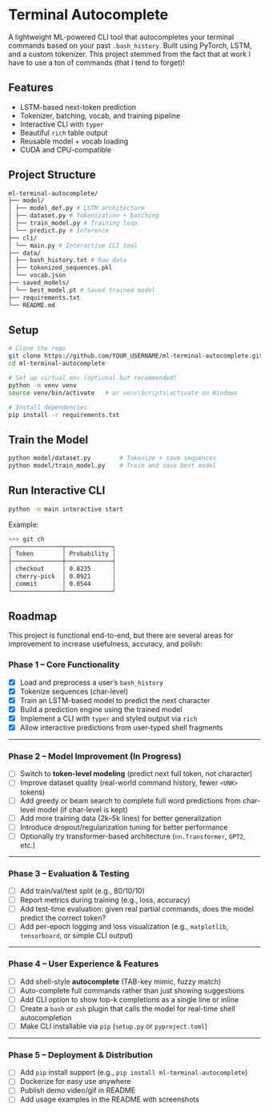 # Terminal Autocomplete

A lightweight ML-powered CLI tool that autocompletes your terminal commands based on your past `.bash_history`. Built using PyTorch, LSTM, and a custom tokenizer. This project stemmed from the fact that at work I have to use a ton of commands (that I tend to forget)!



## Features

- LSTM-based next-token prediction
- Tokenizer, batching, vocab, and training pipeline
- Interactive CLI with `typer`
- Beautiful `rich` table output
- Reusable model + vocab loading
- CUDA and CPU-compatible



## Project Structure

``` bash
ml-terminal-autocomplete/
├── model/
│ ├── model_def.py # LSTM architecture
│ ├── dataset.py # Tokenization + batching
│ ├── train_model.py # Training loop
│ └── predict.py # Inference
├── cli/
│ └── main.py # Interactive CLI tool
├── data/
│ ├── bash_history.txt # Raw data
│ ├── tokenized_sequences.pkl
│ └── vocab.json
├── saved_models/
│ └── best_model.pt # Saved trained model
├── requirements.txt
└── README.md
```

## Setup

```bash
# Clone the repo
git clone https://github.com/YOUR_USERNAME/ml-terminal-autocomplete.git
cd ml-terminal-autocomplete

# Set up virtual env (optional but recommended)
python -m venv venv
source venv/bin/activate   # or venv\Scripts\activate on Windows

# Install dependencies
pip install -r requirements.txt
```

## Train the Model
```bash
python model/dataset.py        # Tokenize + save sequences
python model/train_model.py    # Train and save best model
```

## Run Interactive CLI
```bash
python -m main interactive start
```
Example:
```bash
>>> git ch
╭──────────────┬─────────────╮
│ Token        │ Probability │
├──────────────┼─────────────┤
│ checkout     │ 0.8235      │
│ cherry-pick  │ 0.0921      │
│ commit       │ 0.0544      │
╰──────────────┴─────────────╯
```
## Roadmap

This project is functional end-to-end, but there are several areas for improvement to increase usefulness, accuracy, and polish:

### Phase 1 – Core Functionality
- [x] Load and preprocess a user’s `bash_history`
- [x] Tokenize sequences (char-level)
- [x] Train an LSTM-based model to predict the next character
- [x] Build a prediction engine using the trained model
- [x] Implement a CLI with `typer` and styled output via `rich`
- [x] Allow interactive predictions from user-typed shell fragments

---

### Phase 2 – Model Improvement (In Progress)
- [ ] Switch to **token-level modeling** (predict next full token, not character)
- [ ] Improve dataset quality (real-world command history, fewer `<UNK>` tokens)
- [ ] Add greedy or beam search to complete full word predictions from char-level model (if char-level is kept)
- [ ] Add more training data (2k–5k lines) for better generalization
- [ ] Introduce dropout/regularization tuning for better performance
- [ ] Optionally try transformer-based architecture (`nn.Transformer`, `GPT2`, etc.)

---

### Phase 3 – Evaluation & Testing
- [ ] Add train/val/test split (e.g., 80/10/10)
- [ ] Report metrics during training (e.g., loss, accuracy)
- [ ] Add test-time evaluation: given real partial commands, does the model predict the correct token?
- [ ] Add per-epoch logging and loss visualization (e.g., `matplotlib`, `tensorboard`, or simple CLI output)

---

### Phase 4 – User Experience & Features
- [ ] Add shell-style **autocomplete** (TAB-key mimic, fuzzy match)
- [ ] Auto-complete full commands rather than just showing suggestions
- [ ] Add CLI option to show top-k completions as a single line or inline
- [ ] Create a `bash` or `zsh` plugin that calls the model for real-time shell autocompletion
- [ ] Make CLI installable via `pip` (`setup.py` or `pyproject.toml`)

---

### Phase 5 – Deployment & Distribution
- [ ] Add `pip` install support (e.g., `pip install ml-terminal-autocomplete`)
- [ ] Dockerize for easy use anywhere
- [ ] Publish demo video/gif in README
- [ ] Add usage examples in the README with screenshots
